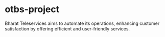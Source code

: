 # otbs-project
 Bharat Teleservices aims to automate its operations, enhancing customer satisfaction by offering efficient and user-friendly services.
